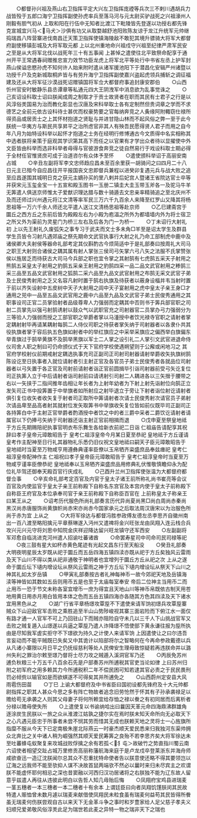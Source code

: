 <!-- { "loadSidebar": true } -->
　　○都督孙兴祖及燕山右卫指挥平定大兴左卫指挥庞禋等兵次三不剌川遇胡兵力战皆殁于五郎口海宁卫指挥副使孙虎率兵至落马河与元太尉买驴战死之兴祖濠州人刚毅有胆气初从  上取和阳在行伍中无知者比渡江下毗陵皆先登遂以功授右都先锋克宣城宜兴马＜马犬＞沙俱有功又从取婺越舒池阳败陈友谅于龙江升统军元帅继捣瑞昌八阵营寨进伐南昌迁天策卫指挥使镇海陵敌不敢犯其境升骠骑大将军大都督府副使移镇彭城及大将军取元都  上以北州重地命兴祖戍守兴祖至纪律严肃军民安之至是从大将军北伐以战死年三十有五事闻  上甚悼之遣使往北平致祭命配享于通州开平王常遇春祠赠推忠宣力效节功臣龙虎上将军北平等处行中书省左丞上护军封燕山侯谥忠愍孙虎不知何许人始来附时遣从诸军援池阳下于潜昌化安辑严州诸暨以功授千户及克新城取桐庐皆与有劳升海宁卫指挥副使嘉兴盗起虎领兵捕斩之调征福建及还从大将军征沙漠战死诏赠镇国将军佥大都督府事追封康安郡伯
　　○山西忻州官安时敏静乐县丞谭章等私通元四大王阴洩军中消息欲为乱事觉诛之
　　○己亥诏设科取士诏曰朕闻成周之制取才于贡士故贤者在职而其民有士君子之行是以风淳俗羙国易为治而教化彰显也汉唐及宋科举取士各有定制然但贵词章之学而不求德艺之全前元依古设科待士甚优而权豪势要之官每纳奔竞之人夤缘阿附輙窃仕禄所得资品或居贡士之上其怀材抱道之贤耻与并进甘隐山林而不起风俗之弊一至于此今朕统一华夷方与斯民共享昇平之治所虑官非其人有殃吾民愿得贤人君子而用之自今年八月为始特设科举以起怀才抱道之士务在经明行修博通古今文质得中名实相称其中选者朕将亲策于庭观其学识第其高下而任之以官果有才学出众者待以显擢使中外文臣皆由科举而选非科举者毋得与官彼游食奔竞之徒自然易行于戏设科取士期必得于全材任官惟贤庶可成于治道咨尔有众体予至怀
　　○遣使颁科举诏于高丽安南占城
　　○辛丑左副将军李文忠师趋应昌未至百余里获一胡骑问之曰四月二十八日元主已殂今自应昌往开平报国丧文忠即督兵兼程以进癸卯复遇元兵与战大败之追至应昌遂围其城明日克之获元主嫡孙买的里八剌并后妃宫人暨诸王省院达官士卒等并获宋元玉玺金宝一十五宣和殿玉图书一玉册二镇圭大圭玉带玉斧各一及驼马牛羊无筭遣人俱送京师惟太子爱猷识理达腊与数十骑遁去文忠亲率精骑追之至北庆州不及而还师过兴州遇元将江文清等率军民三万六千九百余人来降至红罗山又降其将杨思祖等一万六千余人师还北平遣人送江文清杨思祖等赴京师
　　○乙巳建斋宫于圜丘之西方丘之东前后皆为殿殿左右为小殿为庖湢之所外为都墙墙内外为将士宿卫之所又外为渠前为灵星门为桥三左右及后各为门一为桥一
　　○丁未诏行大射礼初  上以先王射礼久废弧矢之事专习于武夫而文士多未角□羊至是诏太学生及群县学生员皆令习射凡遇郊庙之祭先期命文武官执事行大射之礼乃命工部制虎中鹿中及诸侯卿大夫射侯等器命礼部考定其仪斟酌古今烦简适中于是礼部奏曰按周礼大司马之职王大射则合诸侯之耦其属有射人掌张三侯司弓矢掌六弓八矢之法服不氏掌赞张侯以旌居乏而待获古大司马今兵部之职也宜令掌之其射鹄有七虎鹄五采天子射用之熊鹄五采皇太子射用之豹鹄五采亲王射用之豹鹄四采一品二品文武官射用之糁鹄三采三品至五品文武官射用之狐鹄二采六品至九品文武官射用之布鹄无采文武官子弟及士民俊秀射用之乏又名容凡射时置于鹄右执旗及待获者以蔽身设楅并韦当射时置于前以齐矢设射中五皮树中天子大射用之闾中天子宴射用之虎中皇太子亲王身□才通用之兕中一品至五品文武官用之鹿中六品至九品及文武官子弟士民俊秀通用之其职事设司正官二员掌验射者品级尊卑人力强弱而定耦其中否则书于筭兵部官职之司射二员掌先以强弓射鹄诱射以鼓众气以武职官充之司射器官二员掌办弓力强弱分为三等验人力强弱而授之工部官职之举爵者掌以马湩授中者饮光禄寺官职之请射者掌定耦射射毕再请某耦射每鹄二人侍仪司职之待获者掌矢纳于司射器者以各隶仆共其役执旗者掌于容后执五色旗如射者中的举红旗应之中采举采旗应之偏西举白旗偏东举青旗过于鹄举黄旗不及鹄举黑旗以军士二人掌之设引礼二人掌引文武官进退命侍仪司舍人职之制曰可仍命颁仪式于天下官府学校使遇朔望则于公廨或闲地习之  其官府学校射仪前期戒射定耦选执事充司正副司正司射司射器请射举爵收矢执旗树鹄陈设讫至日执事者入就位请射者引主射正官及各官员子弟士民俊秀者各就品位司射器者以弓矢置于各正官及司射前请射者诣正官前圆揖毕引诣司射器前受弓矢讫复位司正执筭入立于中后请射者诣司射前曰请诱射引司射二人耦进各以三矢搢于腰带之右以一矢挟于二指间推年齿相让年长者为上射年幼者为下射上射先诣射位向鹄正立发矢司正书中投筭置于中举旗者如所射应之射毕退立于旁让下射者诣位射讫请射者俱引复位收矢者收矢复于射者司正取所中筭请射者次请士民俊秀射次请官员子弟射次请品卑至品高者射其就射位发矢取筭书中举旗收矢复位皆如前仪既毕司正副司正各持筭白中于主射正官举爵者酌酒授中者饮之中的者三爵中采者二爵饮讫请射者请属官以下仍捧弓矢纳于司射器还诣主射正官前相揖而退
　　○戊申夏至祭皇地祗于方丘先期赐陪祀执事官明衣布乐舞生各给新衣前祀二日诣  仁祖庙告请配享其祝辞曰孝子皇帝元璋敢昭告于  皇考仁祖淳皇帝今月某日夏至恭祀  皇地祗于方丘谨请  皇考作主配神至日行礼其器物礼乐悉仍旧仪祝文皇地祗曰嗣天子臣元璋敢昭告于  皇地祗时当夏至万物咸亨用遵彝典谨率臣僚以玉帛牺齐粢盛庶品奉兹瘗祀  皇考仁祖淳皇帝配神作主  仁祖祝曰孝子皇帝臣元璋敢昭告于  皇考仁祖淳皇帝时当夏至万物咸亨谨率臣僚恭祀  皇地祗奉以玉帛牺齐粢盛庶品用修典礼伏惟敬慎瞻仰永为配位礼毕驾还御奉天殿百官行庆成礼
　　○己酉升兰州卫指挥使张温为大都督府都督佥事
　　○辛亥命礼部考定百官及内官于皇太子诸王前所称礼尚书崔亮等会议百官及内使监官于皇太子亲王前称殿下自称名东宫官及本宫内使于皇太子前称殿下自称臣王府官及本位承奉司官于亲王前称殿下自称臣百官在  上前称皇太子称亲王曰某王从之
　　○诏考历代服色所尚礼部奏言历代异尚夏尚黑□尚白周尚赤秦尚黑汉尚赤唐服饰尚黄旗帜尚赤宋亦尚赤今国家承元之后取法周汉唐宋以为治服色所尚于赤为宜  上从之
　　○大将军徐达与都督冯胜参政傅友德左丞李思齐自徽州南出一百八渡至略阳擒元平章蔡琳遂入沔州又遣禆将金兴旺张龙由凤翔入连云栈合兵攻兴元兴元守将刘思中知院金庆祥迎降达留兴旺龙镇守还军西安
　　○左副副将军邓愈自临洮进克河州遣人招谕吐蕃诸酋
　　○命罢寿星司中司命司民司禄等祀
　　○夜三鼓有星大如杯赤黄色尾迹有光起文昌东行至天船没
　　○癸丑礼部奏大明夜明星辰太岁既从祀于圜丘而五岳四海五镇四渎亦既从祀于方丘矣独风云雷雨及天下山川不得以类从祀非通敬于神明者也宜增列于圜丘方丘从祀之次  上从之遂命于圜丘坛下壝内增设坛从祭风云雷雨之神于方丘坛下壝内增设坛从祭天下山川之神其礼如太岁岳镇
　　○甲寅礼部奏按古者礼神每神币一故今郊祀天地及岳镇海渎等神皆如其数如五岳则用币五是也至于太庙每室奉安  帝后二位神主当用币二而止用币一恐于节文未称各室宜增币一庶为得宜且天地山川等神币帛既依古制天用苍地用黄日用赤月用白皆用本体之色而五岳五镇四海亦各随其方色其四渎及天下诸水宜用黑色从之
　　○湖广行省平章杨璟攻覃垕不下遣使来请军饷初璟兵攻覃垕寨贼众下山迎敌官军击败之乘胜追至半山山势陟峻视其寨三面岩险而下俯江水一面仅有路才通一人官军不可上乃回驻山下而贼亦阻险自守未几以三千人下山挑战官军又击败之贼复遁入山璟遂以兵逼之覃垕乃遣人诈降璟不悟使部下黄永谦往报为垕所执由是尽知我军虗实拒守不下璟欲为持久之计使人来请军饷  上因遣使让之曰尔违吾言妄动而不能平贼既已失矣又中其诡计以陷部将尔之智略何在今再命参政戴德以兵从凡诸小寨限以月日平之仍抚绥慈利等处人民俾安生理毋致惊疑若再违朕命并以潞州失利之罪治尔敕至璟乃督将士尽力攻之贼遁入溪洞官军乃还
　　○丙辰免苏州逋负秋粮三十万五千八百余石先是户部奏苏州所逋税其官吏当论如律  上曰苏州归附之初军府之用多赖其力今所逋税积二年不偿民困可知若逮其官必责之于民民畏刑罚必倾赀以输官如是而欲蜞遂不可得矣其并所逋免之
　　○山西蔚州定安县大风雨雹伤田苗
　　○丁巳  上谕大都督府及中书省臣曰国初设都先锋府及十大元帅都尉指挥之职其人甚众今思之多有阵亡物故者追念旧劳怆然于怀其有子孙承袭禄足以赡给苟无承袭之人则其父母妻子将何所赖宜给存恤之禄以餋之有初同居而后离析者分禄以赡毋使失所
　　○上遣使复以书谕纳哈出曰曩因天革元命四海鼎沸群雄角逐涂炭生民朕以一旅之众从淮渡江姑孰之捷尔实在焉时朕未知天命所向无必取天下之心凡遇元臣忠于所事者未尝不悯其劳而惜其无成也朕赖天地之灵将士一心旌旗所指糜不服从今天下已定南极朱崖北际燕云一时豪杰顺天爱民悉来归我独河东渠帅拥众北奔比之关中诸人稍为崛强然其顺天爱民筹筭之良殆不若李思齐矣大将军徐达未至吐蕃蜂屯蚁聚复来攻城战败俘擒之余有若孤＜犭屯＞故破竹之势直指川蜀云南六诏使者相望交趾占城万里修贡高丽称藩航海来庭于是卢龙戍卒登莱浙东并海舟师咸欲奋迅一造辽沈朕闻尔总其众不忍重扰特命使者告以朕意使还略不得其要领岂以辽海之远我师不能至欤抑人谋不决故首鼠两端欤不然必以曩时来归未尽宾主之欢谓朕不能虚怀耶何相忌之深也昔窦融以河西归汉功居诸将之右朕独不能为辽东故人留意乎兹遣人再往从违彼此明白以告哲人知几毋贻后悔
　　○凤翔府宝鸡县进瑞麦一茎五穗者一本三穗者一本二穗者十有余本  上谓廷臣曰向者凤翔饥馑朕闵其民故特遣人赈恤曾未数月遽以瑞麦来献借使凤翔民未粒食虽有瑞麦何益苟其民皆得所餋虽无瑞麦何伤朕尝观自古以来天下无金革斗争之事时和岁豊家给人足父慈子孝夫义妇顺兄爱弟敬风俗淳羙此足为瑞世若此麦之异特一物之瑞非天下之瑞也
